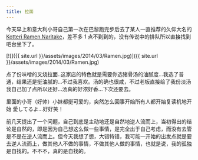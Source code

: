 ```yaml
---
title: 拉面
---
```


今天早上和意大利小哥自己第一次在巴黎跑完步后去了某人一直推荐的久仰大名的 [Kotteri Ramen Naritake](http://www.yelp.fr/biz/kotteri-ramen-naritake-paris)，差不多 1 点不到到的，没有传说中的排队所以直接找到吧台坐下了。

[![]({{ site.url }}/assets/images/2014/03/Ramen.jpg)]({{ site.url }}/assets/images/2014/03/Ramen.jpg)

点了份味噌的叉烧拉面..这家店的特色就是需要你选猪骨汤的油腻度...我选了普通，结果还是挺油腻的...不过我喜欢。汤的确也很咸，不过老板直接给了我份淡汤我自己加了点所以还好...汤真的好浓好香...下次还要去。

里面的小哥（好帅）小妹都挺可爱的，突然怎么回事开始所有人都开始复读机地开始 愛してるよ...好好笑！

前几天提出了一个问题，自己到底是主动地还是自然地逆人流而上，当初得出的结论是自然的，即是因为自己想这么做一些事情，是完全出于自己考虑，而没有去管是不是在逆人流而上。但今天我想了想，大错特错，我可能一开始的出发点就是要去逆人流而上，做其他人不做的事情，不做其他人做的事情，也就是说，我的孤独是自找的。不不不，真的是自找的。
